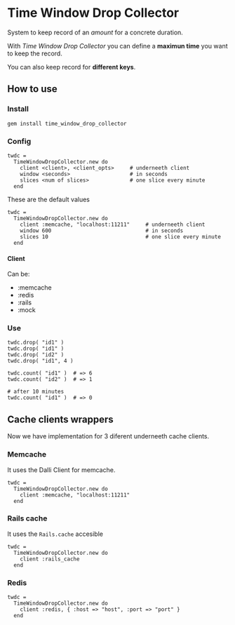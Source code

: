 # Time Window Drop Collector

System to keep record of an _amount_ for a concrete duration.

With _Time Window Drop Collector_ you can define a **maximun time** you want to keep the record.

You can also keep record for **different keys**.

## How to use

### Install

    gem install time_window_drop_collector

### Config

    twdc =
      TimeWindowDropCollector.new do
        client <client>, <client_opts>     # underneeth client
        window <seconds>                   # in seconds
        slices <num of slices>             # one slice every minute
      end

These are the default values

    twdc =
      TimeWindowDropCollector.new do
        client :memcache, "localhost:11211"     # underneeth client
        window 600                              # in seconds
        slices 10                               # one slice every minute
      end

#### Client
Can be:

* :memcache
* :redis
* :rails
* :mock

### Use

    twdc.drop( "id1" )
    twdc.drop( "id1" )
    twdc.drop( "id2" )
    twdc.drop( "id1", 4 )

    twdc.count( "id1" )  # => 6
    twdc.count( "id2" )  # => 1

    # after 10 minutes
    twdc.count( "id1" )  # => 0

## Cache clients wrappers

Now we have implementation for 3 diferent underneeth cache clients.

### Memcache

It uses the Dalli Client for memcache.

    twdc =
      TimeWindowDropCollector.new do
        client :memcache, "localhost:11211"
      end

### Rails cache

It uses the `Rails.cache` accesible

    twdc =
      TimeWindowDropCollector.new do
        client :rails_cache
      end


### Redis

    twdc =
      TimeWindowDropCollector.new do
        client :redis, { :host => "host", :port => "port" }
      end

